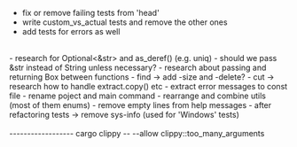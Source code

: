 - fix or remove failing tests from 'head'
- write custom_vs_actual tests and remove the other ones
- add tests for errors as well
<br>
- research for Optional<&str> and as_deref() (e.g. uniq)
- should we pass &str instead of String unless necessary?
- research about passing and returning  Box<dyn Write> between functions
- find -> add -size and -delete?
- cut -> research how to handle extract.copy() etc
- extract error messages to const file
- rename poject and main command
- rearrange and combine utils (most of them enums)
- remove empty lines from help messages
- after refactoring tests -> remove sys-info (used for 'Windows' tests)
<br><br>
------------------
cargo clippy -- --allow clippy::too_many_arguments
